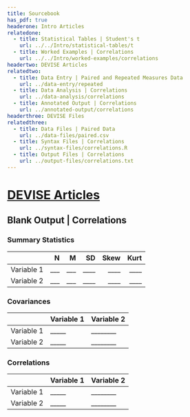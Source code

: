 ```yaml
---
title: Sourcebook
has_pdf: true
headerone: Intro Articles
relatedone:
  - title: Statistical Tables | Student's t
    url: ../../Intro/statistical-tables/t
  - title: Worked Examples | Correlations
    url: ../../Intro/worked-examples/correlations
headertwo: DEVISE Articles
relatedtwo:
  - title: Data Entry | Paired and Repeated Measures Data
    url: ../data-entry/repeated
  - title: Data Analysis | Correlations
    url: ../data-analysis/correlations
  - title: Annotated Output | Correlations
    url: ../annotated-output/correlations
headerthree: DEVISE Files
relatedthree:
  - title: Data Files | Paired Data
    url: ../data-files/paired.csv
  - title: Syntax Files | Correlations
    url: ../syntax-files/correlations.R
  - title: Output Files | Correlations
    url: ../output-files/correlations.txt
---
```


# [DEVISE Articles](../index.md)

## Blank Output | Correlations

### Summary Statistics

|            | N   | M   | SD   | Skew | Kurt |
|------------|----:|----:|-----:|-----:|-----:|
| Variable 1 | ___ | ___ | ____ | ____ | ____ |
| Variable 2 | ___ | ___ | ____ | ____ | ____ |

### Covariances

|            | Variable 1 | Variable 2 |
|------------|------------|------------|
| Variable 1 | _____      | ________   |
| Variable 2 | _____      | ________   |

### Correlations

|            | Variable 1 | Variable 2 |
|------------|------------|------------|
| Variable 1 | _____      | ________   |
| Variable 2 | _____      | ________   |

